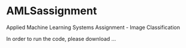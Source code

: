 # AMLSassignment
Applied Machine Learning Systems Assignment - Image Classification

In order to run the code, please download ...
